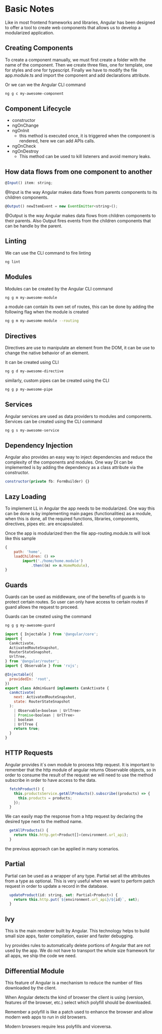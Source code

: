 # Basic Notes

Like in most frontend frameworks and libraries, Angular has been designed to offer a tool to create web components that allows us to develop a modularized application.

## Creating Components

To create a component manually, we must first create a folder with the name of the component. Then we create three files, one for template, one for styles and one for typescript. Finally we have to modify the file app.module.ts and import the component and add declarations attribute.

Or we can we the Angular CLI command

```bash
ng g c my-awesome-component
```

## Component Lifecycle

* constructor
* ngOnChange
* ngOnInit
  * this method is executed once, it is triggered when the component is rendered, here we can add APIs calls.
* ngOnCheck
* ngOnDestroy
  * This method can be used to kill listeners and avoid memory leaks.

## How data flows from one component to another

```javascript
@Input() item: string;
```

@Input is the way Angular makes data flows from parents components to its children components.

```javascript
@Output() newItemEvent = new EventEmitter<string>();
```

@Output is the way Angular makes data flows from children components to their parents. Also Output fires events from the children components that can be handle by the parent.

## Linting

We can use the CLI command to fire linting

```bash
ng lint
```

## Modules

Modules can be created by the Angular CLI command

```bash
ng g m my-awesome-module
```

a module can contain its own set of routes, this can be done by adding the following flag when the module is created

```bash
ng g m my-awesome-module --routing
```

## Directives

Directives are use to manipulate an element from the DOM, it can be use to change the native behavior of an element.

It can be created using CLI

```bash
ng g d my-awesome-directive
```

similarly, custom pipes can be created using the CLI

```bash
ng g p my-awesome-pipe
```

## Services

Angular services are used as data providers to modules and components. Services can be created using the CLI command

```bash
ng g s my-awesome-service
```

## Dependency Injection

Angular also provides an easy way to inject dependencies and reduce the complexity of the components and modules. One way DI can be implemented is by adding the dependency as a class attribute via the constructor.

```javascript
constructor(private fb: FormBuilder) {}
```

## Lazy Loading

To implement LL in Angular the app needs to be modularized. One way this can be done is by implementing main pages \(functionalities\) as a module, when this is done, all the required functions, libraries, components, directives, pipes etc. are encapsulated.

Once the app is modularized then the file app-routing.module.ts will look like this sample

```javascript
{
    path: 'home',
    loadChildren: () =>
        import('./home/home.module')
            .then((m) => m.HomeModule),
}
```

## Guards

Guards can be used as middleware, one of the benefits of guards is to protect certain routes. So user can only have access to certain routes if guard allows the request to proceed.

Guards can be created using the command

```bash
ng g g my-awesome-guard
```

```javascript
import { Injectable } from '@angular/core';
import {
  CanActivate,
  ActivatedRouteSnapshot,
  RouterStateSnapshot,
  UrlTree,
} from '@angular/router';
import { Observable } from 'rxjs';

@Injectable({
  providedIn: 'root',
})
export class AdminGuard implements CanActivate {
  canActivate(
    next: ActivatedRouteSnapshot,
    state: RouterStateSnapshot
  ):
    | Observable<boolean | UrlTree>
    | Promise<boolean | UrlTree>
    | boolean
    | UrlTree {
    return true;
  }
}
```

## HTTP Requests

Angular provides it´s own module to process http request. It is important to remember that the http module of angular returns Observable objects, so in order to consume the result of the request we will need to use the method subscribe in order to have access to the data.

```javascript
  fetchProduct() {
    this.productsService.getAllProducts().subscribe((products) => {
      this.products = products;
    });
  }
```

We can easily map the response from a http request by declaring the desired type next to the method name.

```javascript
  getAllProducts() {
    return this.http.get<Product[]>(environment.url_api);
  }
```

the previous approach can be applied in many scenarios.

## Partial

Partial can be used as a wrapper of any type. Partial set all the attributes from a type as optional. This is very useful when we want to perform patch request in order to update a record in the database.

```javascript
  updateProduct(id: string, set: Partial<Product>) {
    return this.http.put(`${environment.url_api}/${id}`, set);
  }
```

## Ivy

This is the main renderer built by Angular. This technology helps to build small size apps, faster compilation, easier and faster debugging.

Ivy provides rules to automatically delete portions of Angular that are not used by the app. We do not have to transport the whole size framework for all apps, we ship the code we need.

## Differential Module

This feature of Angular is a mechanism to reduce the number of files downloaded by the client. 

When Angular detects the kind of browser the client is using \(version, features of the browser, etc.\) select which polyfill should be downloaded. 

Remember a polyfill is like a patch used to enhance the browser and allow modern web apps to run in old browsers.

Modern browsers require less polyfills and viceversa.

